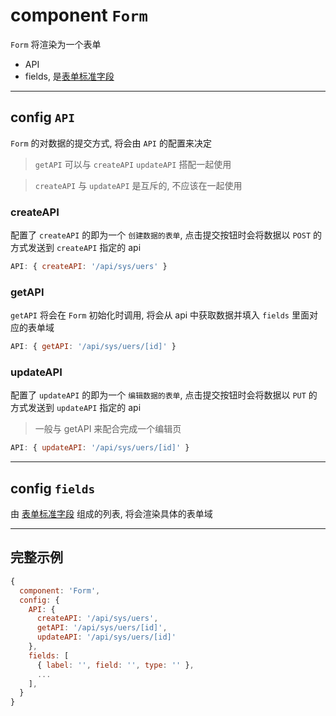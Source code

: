 # component `Form`

`Form` 将渲染为一个表单

- API
- fields, 是[表单标准字段](../标准%20field/formField/README.md)

--------------------------------------------------------------------------------

## config `API`

`Form` 的对数据的提交方式, 将会由 `API` 的配置来决定

> `getAPI` 可以与 `createAPI` `updateAPI` 搭配一起使用

> `createAPI` 与 `updateAPI` 是互斥的, 不应该在一起使用

### createAPI

配置了 `createAPI` 的即为一个 `创建数据的表单`, 点击提交按钮时会将数据以 `POST` 的方式发送到 `createAPI` 指定的 api

```javascript
API: { createAPI: '/api/sys/uers' }
```

### getAPI

`getAPI` 将会在 `Form` 初始化时调用, 将会从 api 中获取数据并填入 `fields` 里面对应的表单域

```javascript
API: { getAPI: '/api/sys/uers/[id]' }
```

### updateAPI

配置了 `updateAPI` 的即为一个 `编辑数据的表单`, 点击提交按钮时会将数据以 `PUT` 的方式发送到 `updateAPI` 指定的 api

> 一般与 getAPI 来配合完成一个编辑页

```javascript
API: { updateAPI: '/api/sys/uers/[id]' }
```

--------------------------------------------------------------------------------

## config `fields`

由 [表单标准字段](../标准%20field/formField/README.md) 组成的列表, 将会渲染具体的表单域

--------------------------------------------------------------------------------

## 完整示例

```javascript
{
  component: 'Form',
  config: {
    API: {
      createAPI: '/api/sys/uers',
      getAPI: '/api/sys/uers/[id]',
      updateAPI: '/api/sys/uers/[id]'
    },
    fields: [
      { label: '', field: '', type: '' },
      ...
    ],
  }
}
```
